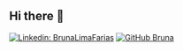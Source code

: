 ## Hi there 👋























[![Linkedin: BrunaLimaFarias](https://img.shields.io/badge/-BrunaLimaFarias-blue?style=flat-square&logo=Linkedin&logoColor=white&link=https://www.linkedin.com/in/bruna-lima-farias/)](https://www.linkedin.com/in/bruna-lima-farias/)
[![GitHub Bruna](https://img.shields.io/github/followers/BrunaLimaFarias?label=follow&style=social)](https://github.com/BrunaLimaFarias)
